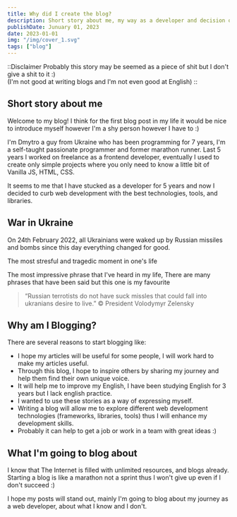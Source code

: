 ```yaml
---
title: Why did I create the blog?
description: Short story about me, my way as a developer and decision of creating the blog.
publishDate: Junuary 01, 2023
date: 2023-01-01
img: "/img/cover_1.svg"
tags: ["blog"]
---
```


::Disclaimer
Probably this story may be seemed as a piece of shit but I don't give a shit to it :)
<br/>(I'm not good at writing blogs and I'm not even good at English)
::

## Short story about me

Welcome to my blog! I think for the first blog post in my life it would be nice to introduce myself however I'm a shy person however I have to :)

I'm Dmytro a guy from Ukraine who has been programming for 7 years, I'm a self-taught passionate programmer and former marathon runner. Last 5 years I worked on freelance as a frontend developer, eventually I used to create only simple projects where you only need to know a little bit of Vanilla JS, HTML, CSS.

It seems to me that I have stucked as a developer for 5 years and now I decided to curb web development with the best technologies, tools, and libraries.

## War in Ukraine

On 24th February 2022, all Ukrainians were waked up by Russian missiles and bombs since this day everything changed for good.

The most stresful and tragedic moment in one's life

The most impressive phrase that I've heard in my life, There are many phrases that have been said but this one is my favourite

> “Russian terrotists do not have suck missles that could fall into ukranians desire to live.” © President Volodymyr Zelensky

## Why am I Blogging?

There are several reasons to start blogging like:

- I hope my articles will be useful for some people, I will work hard to make my articles useful.
- Through this blog, I hope to inspire others by sharing my journey and help them find their own unique voice.
- It will help me to improve my English, I have been studying English for 3 years but I lack english practice.
- I wanted to use these stories as a way of expressing myself.
- Writing a blog will allow me to explore different web development technologies (frameworks, libraries, tools) thus I will enhance my development skills.
- Probably it can help to get a job or work in a team with great ideas :)

## What I'm going to blog about

I know that The Internet is filled with unlimited resources, and blogs already. Starting a blog is like a marathon not a sprint thus I won't give up even if I don't succeed :)

I hope my posts will stand out, mainly I'm going to blog about my journey as a web developer, about what I know and I don't.
